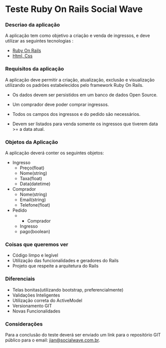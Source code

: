 # Teste Ruby On Rails Social Wave

### Descriao da aplicação
A aplicação tem como objetivo a criação e venda de ingressos, e deve utilizar as seguintes tecnologias : 
* [Ruby On Rails](http://api.rubyonrails.org/) 
* [Html, Css](https://www.w3schools.com/)

### Requisitos da aplicação
A aplicação deve permitir a criação, atualização, exclusão e visualização utilizando os padrões 
estabelecidos pelo framework Ruby On Rails.

* Os dados devem ser persistidos em um banco de dados Open Source.

* Um comprador deve poder comprar ingressos.

* Todos os campos dos ingressos e do pedido são necessários.

* Devem ser listados para venda somente os ingressos que tiverem data >= a data atual.

### Objetos da Aplicação

A aplicação deverá conter os seguintes objetos: 
* Ingresso 
  * Preço(float)
  * Nome(string)
  * Taxa(float)
  * Data(datetime)
* Comprador 
  * Nome(string)
  * Email(string)
  * Telefone(float)
* Pedido 
  * * Comprador
  * Ingresso
  * pago(boolean)

### Coisas que queremos ver

* Código limpo e legível
* Utilização das funcionalidades e geradores do Rails
* Projeto que respeite a arquitetura do Rails

### Diferenciais

* Telas bonitas(utilizando bootstrap, preferencialmente)
* Validações Inteligentes
* Utilização correta do ActiveModel
* Versionamento GIT
* Novas Funcionalidades 

### Considerações
Para a conclusão do teste deverá ser enviado um link para o repositório GIT público para o email: jian@socialwave.com.br.

